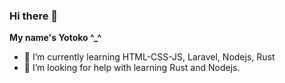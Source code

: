 ### Hi there 👋


**My name's Yotoko ^_^**

- 🌱 I’m currently learning HTML-CSS-JS, Laravel, Nodejs, Rust
- 🤔 I’m looking for help with learning Rust and Nodejs.

